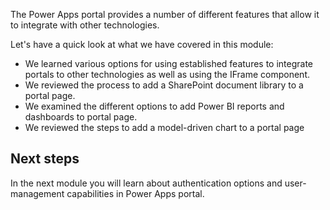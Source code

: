 The Power Apps portal provides a number of different features that allow it to integrate with other technologies.

Let's have a quick look at what we have covered in this module:

* We learned various options for using established features to integrate portals to other technologies as well as using the IFrame component.
* We reviewed the process to add a SharePoint document library to a portal page.
* We examined the different options to add Power BI reports and dashboards to portal page.
* We reviewed the steps to add a model-driven chart to a portal page

## Next steps

In the next module you will learn about authentication options and user-management capabilities in Power Apps portal.
